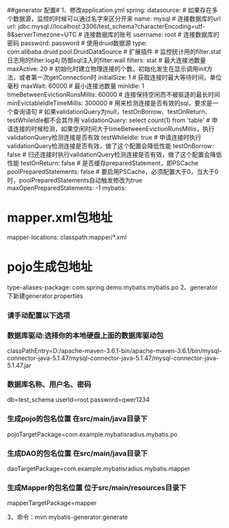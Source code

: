 ##generator 配置#
1、修改application.yml
spring:
  datasource:
    # 如果存在多个数据源，监控的时候可以通过名字来区分开来
    name: mysql
    # 连接数据库的url
    url: jdbc:mysql://localhost:3306/test_schema?characterEncoding=utf-8&serverTimezone=UTC
    # 连接数据库的账号
    username: root
    #  连接数据库的密码
    password: password
    # 使用druid数据源
    type: com.alibaba.druid.pool.DruidDataSource
    # 扩展插件
    # 监控统计用的filter:stat 日志用的filter:log4j 防御sql注入的filter:wall
    filters: stat
    # 最大连接池数量
    maxActive: 20
    # 初始化时建立物理连接的个数。初始化发生在显示调用init方法，或者第一次getConnection时
    initialSize: 1
    # 获取连接时最大等待时间，单位毫秒
    maxWait: 60000
    # 最小连接池数量
    minIdle: 1
    timeBetweenEvictionRunsMillis: 60000
    # 连接保持空闲而不被驱逐的最长时间
    minEvictableIdleTimeMillis: 300000
    # 用来检测连接是否有效的sql，要求是一个查询语句
    # 如果validationQuery为null，testOnBorrow、testOnReturn、testWhileIdle都不会其作用
    validationQuery: select count(1) from 'table'
    # 申请连接的时候检测，如果空闲时间大于timeBetweenEvictionRunsMillis，执行validationQuery检测连接是否有效
    testWhileIdle: true
    # 申请连接时执行validationQuery检测连接是否有效，做了这个配置会降低性能
    testOnBorrow: false
    # 归还连接时执行validationQuery检测连接是否有效，做了这个配置会降低性能
    testOnReturn: false
    # 是否缓存preparedStatement，即PSCache
    poolPreparedStatements: false
    # 要启用PSCache，必须配置大于0，当大于0时，poolPreparedStatements自动触发修改为true
    maxOpenPreparedStatements: -1
mybatis:
  # mapper.xml包地址
  mapper-locations: classpath:mapper/*.xml
  # pojo生成包地址
  type-aliases-package: com.spring.demo.mybatis.mybatis.po
2、generator 下新建generator.properties 
### 请手动配置以下选项
### 数据库驱动:选择你的本地硬盘上面的数据库驱动包
classPathEntry=D:/apache-maven-3.6.1-bin/apache-maven-3.6.1/bin/mysql-connector-java-5.1.47/mysql-connector-java-5.1.47/mysql-connector-java-5.1.47.jar
### 数据库名称、用户名、密码
db=test_schema
userId=root
password=qwer1234
### 生成pojo的包名位置 在src/main/java目录下
pojoTargetPackage=com.example.mybatisradius.mybatis.po
### 生成DAO的包名位置 在src/main/java目录下
daoTargetPackage=com.example.mybatisradius.mybatis.mapper
### 生成Mapper的包名位置 位于src/main/resources目录下
mapperTargetPackage=mapper

3、命令：mvn mybatis-generator:generate